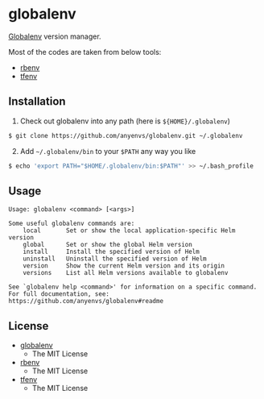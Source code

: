 # globalenv

[Globalenv](https://github.com/anyenvs/globalenv) version manager.

Most of the codes are taken from below tools:

* [rbenv](https://github.com/rbenv/rbenv)
* [tfenv](https://github.com/Zordrak/tfenv)

## Installation

1. Check out globalenv into any path (here is `${HOME}/.globalenv`)

  ```sh
  $ git clone https://github.com/anyenvs/globalenv.git ~/.globalenv
  ```

2. Add `~/.globalenv/bin` to your `$PATH` any way you like

  ```sh
  $ echo 'export PATH="$HOME/.globalenv/bin:$PATH"' >> ~/.bash_profile
  ```

## Usage

```
Usage: globalenv <command> [<args>]

Some useful globalenv commands are:
    local       Set or show the local application-specific Helm version
    global      Set or show the global Helm version
    install     Install the specified version of Helm
    uninstall   Uninstall the specified version of Helm
    version     Show the current Helm version and its origin
    versions    List all Helm versions available to globalenv

See `globalenv help <command>' for information on a specific command.
For full documentation, see: https://github.com/anyenvs/globalenv#readme
```

## License

* [globalenv](https://github.com/anyenvs/globalenv)
  * The MIT License
* [rbenv](https://github.com/rbenv/rbenv)
  * The MIT License
* [tfenv](https://github.com/Zordrak/tfenv)
  * The MIT License
